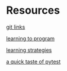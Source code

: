 # Resources #

[git links](./links/git.html)

[learning to program](./blog/learning-to-program.html)

[learning strategies](./links/learning_strategies.html)

[a quick taste of pytest](./talks/2015-11-19_Python-Utah-North_A-quick-taste-of-pytest/index.html)
